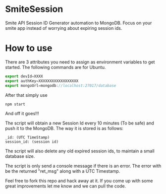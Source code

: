 # SmiteSession
Smite API Session ID Generator automation to MongoDB.  Focus on your smite app instead of worrying about expiring session ids.

# How to use
There are 3 attributes you need to assign as environment variables to get started.
The following commands are for Ubuntu.

```javascript
export devId=XXXX
export authKey=XXXXXXXXXXXXXXXXXX
export mongoUrl=mongodb://localhost:27017/database
```

After that simply use

```
npm start
```

And off it goes!!!

The script will obtain a new Session Id every 10 minutes (To be safe) and push
it to the MongoDB. The way it is stored is as follows:

```
_id: (UTC TimeStamp)
session_id: (session id)
```

The script will also delete any old expired session ids, to maintain
a small database size.

The script is only send a console message if there is an error.
The error with be the returned "ret_msg" along with a UTC Timestamp.

Feel free to fork this repo and hack away at it.  If you come up with some
great improvements let me know and we can pull the code.